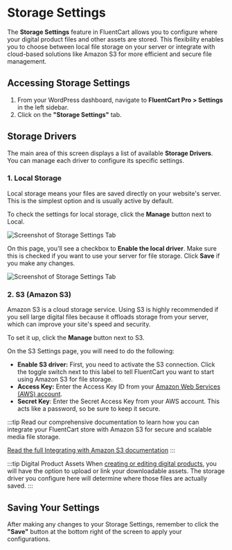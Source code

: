 # Storage Settings

The **Storage Settings** feature in FluentCart allows you to configure where your digital product files and other assets are stored. This flexibility enables you to choose between local file storage on your server or integrate with cloud-based solutions like Amazon S3 for more efficient and secure file management.

## Accessing Storage Settings

1.  From your WordPress dashboard, navigate to **FluentCart Pro > Settings** in the left sidebar.
2.  Click on the **"Storage Settings"** tab.

## Storage Drivers

The main area of this screen displays a list of available **Storage Drivers**. You can manage each driver to configure its specific settings.

### 1. Local Storage

Local storage means your files are saved directly on your website's server. This is the simplest option and is usually active by default.

To check the settings for local storage, click the **Manage** button next to Local.

   ![Screenshot of Storage Settings Tab](/images/settings-configuration/storage/storage-settings-tab.png)

On this page, you’ll see a checkbox to **Enable the local driver**. Make sure this is checked if you want to use your server for file storage. Click **Save** if you make any changes.
 
   ![Screenshot of Storage Settings Tab](/images/settings-configuration/storage/enable-local-driver.png)

### 2. S3 (Amazon S3)

Amazon S3 is a cloud storage service. Using S3 is highly recommended if you sell large digital files because it offloads storage from your server, which can improve your site's speed and security.

To set it up, click the **Manage** button next to S3.

On the S3 Settings page, you will need to do the following:

* **Enable S3 driver:** First, you need to activate the S3 connection. Click the toggle switch next to this label to tell FluentCart you want to start using Amazon S3 for file storage.
* **Access Key:** Enter the Access Key ID from your [Amazon Web Services (AWS) account](https://aws.amazon.com/account/). 
* **Secret Key**: Enter the Secret Access Key from your AWS account. This acts like a password, so be sure to keep it secure.

:::tip
Read our comprehensive documentation to learn how you can integrate your FluentCart store with Amazon S3 for secure and scalable media file storage.

[Read the full Integrating with Amazon S3 documentation](/guide/Integrations/amazon-s3-integration.md)
:::

:::tip Digital Product Assets
When [creating or editing digital products](/product-types-creation/creating-digital-products), you will have the option to upload or link your downloadable assets. The storage driver you configure here will determine where those files are actually saved.
:::

## Saving Your Settings

After making any changes to your Storage Settings, remember to click the **"Save"** button at the bottom right of the screen to apply your configurations.

